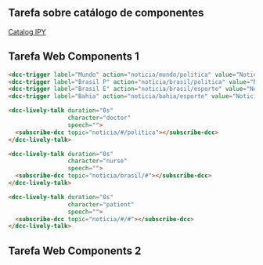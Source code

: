 ## Tarefa sobre catálogo de componentes  

[Catalog IPY](/lab02/notebook/components-01-catalog.ipynb)  

## Tarefa Web Components 1  
~~~html
<dcc-trigger label="Mundo" action="noticia/mundo/politica" value="Noticia mundo política"></dcc-trigger>
<dcc-trigger label="Brasil P" action="noticia/brasil/politica" value="Noticia brasil política"></dcc-trigger>
<dcc-trigger label="Brasil E" action="noticia/brasil/esporte" value="Noticia brasil esporte"></dcc-trigger>
<dcc-trigger label="Bahia" action="noticia/bahia/esporte" value="Noticia bahia política"></dcc-trigger>

<dcc-lively-talk duration="0s"
                 character="doctor"
                 speech="">
  <subscribe-dcc topic="noticia/#/politica"></subscribe-dcc>
</dcc-lively-talk>

<dcc-lively-talk duration="0s"
                 character="nurse"
                 speech="">
  <subscribe-dcc topic="noticia/brasil/#"></subscribe-dcc>
</dcc-lively-talk>

<dcc-lively-talk duration="0s"
                 character="patient"
                 speech="">
  <subscribe-dcc topic="noticia/#/#"></subscribe-dcc>
</dcc-lively-talk>
~~~

## Tarefa Web Components 2
<dcc-trigger label="Next Item" action="next/rss"></dcc-trigger>

<dcc-rss publish="rss/science" source="https://www.wired.com/category/science/feed">
  <subscribe-dcc topic="next/rss" role="step"></subscribe-dcc>
</dcc-rss>

<dcc-rss publish="rss/design" source="https://www.wired.com/category/design/feed">
  <subscribe-dcc topic="next/rss" role="step"></subscribe-dcc>
</dcc-rss>

<dcc-aggregator publish="aggregate/science" quantity="3">
  <subscribe-dcc topic="rss/science"></subscribe-dcc>
</dcc-aggregator>

<dcc-lively-talk id="doctor"
                 duration="0s"
                 character="doctor"
                 speech="">
  <subscribe-dcc topic="aggregate/science"></subscribe-dcc>
</dcc-lively-talk>

<dcc-lively-talk id="doctor"
                 duration="0s"
                 character="nurse"
                 speech="">
  <subscribe-dcc topic="rss/science"></subscribe-dcc>
</dcc-lively-talk>

<dcc-lively-talk id="doctor"
                 duration="0s"
                 character="patient"
                 speech="">
  <subscribe-dcc topic="rss/design"></subscribe-dcc>
</dcc-lively-talk>
